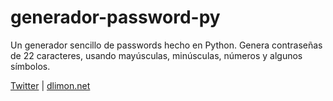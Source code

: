 # generador-password-py
Un generador sencillo de passwords hecho en Python. Genera contraseñas de 22 caracteres, usando mayúsculas, minúsculas, números y algunos símbolos.

<a href="https://twitter.com/DLimon_" target="blank">Twitter</a> | <a href="https://www.dlimon.net/" target="blank">dlimon.net</a>

